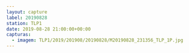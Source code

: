 ```yaml
---
layout: capture
label: 20190828
station: TLP1
date: 2019-08-28 21:00:00+00:00
capturas:
  - imagem: TLP1/2019/201908/20190828/M20190828_231356_TLP_1P.jpg
---
```

